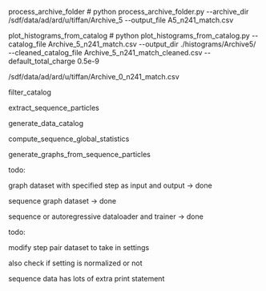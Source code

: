 process_archive_folder
    # python process_archive_folder.py --archive_dir /sdf/data/ad/ard/u/tiffan/Archive_5 --output_file A5_n241_match.csv

plot_histograms_from_catalog
    # python plot_histograms_from_catalog.py --catalog_file Archive_5_n241_match.csv --output_dir ./histograms/Archive5/ --cleaned_catalog_file Archive_5_n241_match_cleaned.csv --default_total_charge 0.5e-9
    
/sdf/data/ad/ard/u/tiffan/Archive_0_n241_match.csv

filter_catalog

extract_sequence_particles

generate_data_catalog

compute_sequence_global_statistics

generate_graphs_from_sequence_particles

todo:

graph dataset with specified step as input and output -> done

sequence graph dataset -> done

sequence or autoregressive dataloader and trainer -> done

todo:

modify step pair dataset to take in settings

also check if setting is normalized or not

sequence data has lots of extra print statement

